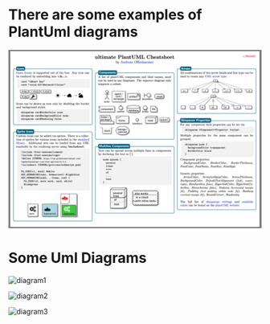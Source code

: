 # There are some examples of PlantUml diagrams

![plant](/documents/images/plantUMLStyles.png)

# Some Uml Diagrams

![diagram1](http://www.plantuml.com/plantuml/proxy?cache=no&src=https://raw.github.com/ddanilyuk/OBD2019/master/documents/PlantUmlMarkdown/Diagrams/Diagram1.iuml)

![diagram2](http://www.plantuml.com/plantuml/proxy?cache=no&src=https://raw.github.com/ddanilyuk/OBD2019/master/documents/PlantUmlMarkdown/Diagrams/Diagram2.iuml)

![diagram3](http://www.plantuml.com/plantuml/proxy?cache=no&src=https://raw.github.com/ddanilyuk/OBD2019/master/documents/PlantUmlMarkdown/Diagrams/Diagram3.iuml)
